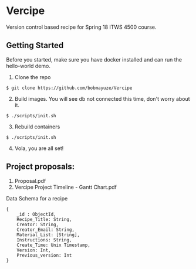 # Vercipe
Version control based recipe for Spring 18 ITWS 4500 course. 


## Getting Started
Before you started, make sure you have docker installed and can run the hello-world demo.

1. Clone the repo

```
$ git clone https://github.com/bobmayuze/Vercipe
```

2. Build images. You will see db not connected this time, don't worry about it.
```
$ ./scripts/init.sh
```


3. Rebuild containers
```
$ ./scripts/init.sh 
```

4. Vola, you are all set!

## Project proposals:

1. Proposal.pdf
2. Vercipe Project Timeline - Gantt Chart.pdf



Data Schema for a recipe
```
{
	_id : ObjectId,
	Recipe_Title: String,
	Creator: String,
	Creator_Email: String,
	Material_List: [String],
	Instructions: String,
	Create_Time: Unix Timestamp,
	Version: Int,
	Previous_version: Int
}

```
